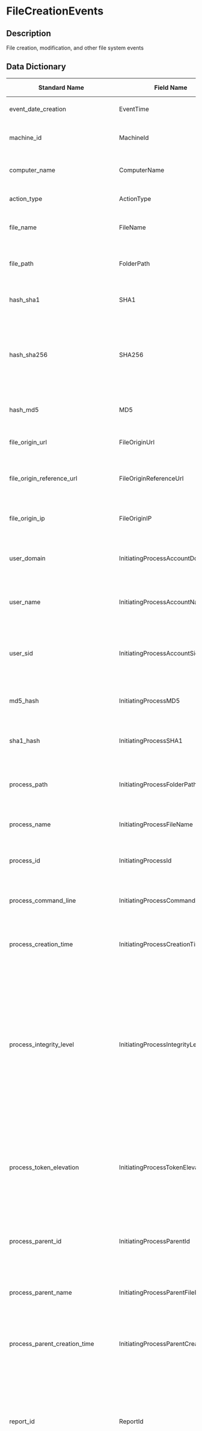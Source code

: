 # FileCreationEvents

## Description
File creation, modification, and other file system events

## Data Dictionary
|Standard Name|Field Name|Type|Description|Sample Value|
|---|---|---|---|---|
|event_date_creation|EventTime|date|Date and time when the event was recorded||
|machine_id|MachineId|string|Unique identifier for the machine in the service||
|computer_name|ComputerName|string|Fully qualified domain name (FQDN) of the machine||
|action_type|ActionType|string|Type of activity that triggered the event||
|file_name|FileName|string|Name of the file that the recorded action was applied to||
|file_path|FolderPath|string|Folder containing the file that the recorded action was applied to||
|hash_sha1|SHA1|string|SHA-1 of the file that the recorded action was applied to||
|hash_sha256|SHA256|string|SHA-256 of the file that the recorded action was applied to. This field is usually not populated-use the SHA1 column when available.||
|hash_md5|MD5|string|MD5 hash of the file that the recorded action was applied to||
|file_origin_url|FileOriginUrl|string|URL where the file was downloaded from||
|file_origin_reference_url|FileOriginReferenceUrl|string|URL of the web page that links to the downloaded file||
|file_origin_ip|FileOriginIP|string|IP address where the file was downloaded from||
|user_domain|InitiatingProcessAccountDomain|string|Domain of the account that ran the process responsible for the event||
|user_name|InitiatingProcessAccountName|string|User name of the account that ran the process responsible for the event||
|user_sid|InitiatingProcessAccountSid|string|Security Identifier (SID) of the account that ran the process responsible for the event||
|md5_hash|InitiatingProcessMD5|string|MD5 hash of the process (image file) that initiated the event||
|sha1_hash|InitiatingProcessSHA1|string|SHA-1 of the process (image file) that initiated the event||
|process_path|InitiatingProcessFolderPath|string|Folder containing the process (image file) that initiated the event||
|process_name|InitiatingProcessFileName|string|Name of the process that initiated the event||
|process_id|InitiatingProcessId|int|Process ID (PID) of the process that initiated the event||
|process_command_line|InitiatingProcessCommandLine|string|Command line used to run the process that initiated the event||
|process_creation_time|InitiatingProcessCreationTime|date|Date and time when the process that initiated the event was started||
|process_integrity_level|InitiatingProcessIntegrityLevel|string|Integrity level of the process that initiated the event. Windows assigns integrity levels to processes based on certain characteristics, such as if they were launched from an internet download. These integrity levels influence permissions to resources.||
|process_token_elevation|InitiatingProcessTokenElevation|string|Token type indicating the presence or absence of User Access Control (UAC) privilege elevation applied to the process that initiated the event||
|process_parent_id|InitiatingProcessParentId|int|Process ID (PID) of the parent process that spawned the process responsible for the event||
|process_parent_name|InitiatingProcessParentFileName|string|Name of the parent process that spawned the process responsible for the event||
|process_parent_creation_time|InitiatingProcessParentCreationTime|date|Date and time when the parent of the process responsible for the event was started||
|report_id|ReportId|long|Event identifier based on a repeating counter. To identify unique events, this column must be used in conjunction with the ComputerName and EventTime columns.||
|app_guard_container_id|AppGuardContainerId|string|Identifier for the virtualized container used by Application Guard to isolate browser activity||
|sensitivity_label|SensitivityLabel||||
|sensitivity_sublabel|SensitivitySubLabel||||
|is_windows_infor_protection_applied|IsWindowsInfoProtectionApplied||||
|is_azure_info_protection_applied|IsAzureInfoProtectionApplied||||
